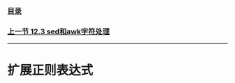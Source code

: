 ### [目录](https://github.com/Letitmiss/Linux-learning/blob/master/README.md)
### [上一节 12.3 sed和awk字符处理 ](https://github.com/Letitmiss/Linux-learning/blob/master/blog/12.2regular.md)
----
扩展正则表达式
===
